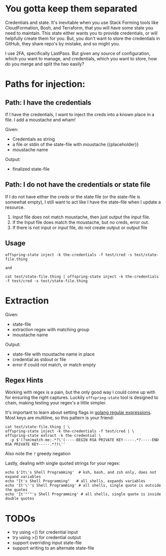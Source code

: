 # You gotta keep them separated

Credentials and state. It's inevitable when you use Stack Forming tools like CloudFormation, Bosh, and Terraform, 
that you will have some state you need to maintain. This state either wants you to provide credentials, or will
helpfully create them for you. But, you don't want to store the credentials in GitHub, they share repo's by mistake,
and so might you.

I use 2FA, specifically LastPass. But given any source of configuration, which you want to manage, and credentials,
which you want to store, how do you merge and split the two easily?

# Paths for injection: 

## Path: I have the credentials

If I have the credentials, I want to inject the creds into a known place in a file. I add a moustache and wham!

Given:
 
  * Credentials as string
  * a file or stdin of the state-file with moustache {{placeholder}}
  * moustache name
  
Output:

  * finalized state-file

## Path: I do not have the credentials or state file 

If I do not have either the creds or the state file (or the state-file is somewhat empty), I still want to act like I
have the state-file when I update a resource.

1. Input file does not match moustache, then just output the input file.
2. If the Input file does match the moustache, but no creds, error out.
3. If there is not input or input file, do not create output or output file


## Usage

```
offspring-state inject -k the-credentials -f test/cred -s test/state-file.thing

and 

cat test/state-file.thing | offspring-state inject -k the-credentials -f test/cred -s test/state-file.thing
```

# Extraction

Given:
  
  * state-file
  * extraction regex with matching group
  * moustache name
    
Output:

  * state-file with moustache name in place
  * credential as stdout or file
  * error if could not match, or match empty


## Regex Hints
Working with regex is a pain, but the only good way I could come up with for ensuring the right captures. 
Luckily `offspring-state` tool is designed to chain, making testing your regex's a little simpler.

It's important to learn about setting flags in [golang regular expressions](https://golang.org/pkg/regexp/syntax/).
Most keys are multiline, so this pattern is your friend:

```
cat test/state-file.thing | \
offspring-state inject -k the-credentials -f test/cred | \
offspring-state extract -k the-credential \
  -p $'(?sm)match-me:.*?\'(-----BEGIN RSA PRIVATE KEY-----.*?-----END RSA PRIVATE KEY-----.*?)\''
```

Also note the `?` greedy negation

Lastly, dealing with single quoted strings for your regex:

```
echo $'It\'s Shell Programming'  # ksh, bash, and zsh only, does not expand variables
echo "It's Shell Programming"   # all shells, expands variables
echo 'It'\''s Shell Programming' # all shells, single quote is outside the quotes
echo 'It'"'"'s Shell Programming' # all shells, single quote is inside double quotes
```

# TODOs
  * try using <() for credential input
  * try using >() for credential output
  * support overriding input state-file
  * support writing to an alternate state-file





